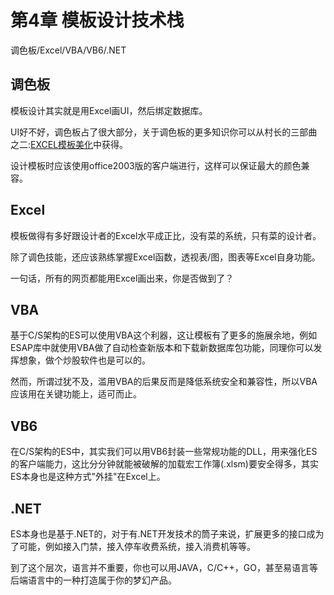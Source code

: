 # 第4章 模板设计技术栈

调色板/Excel/VBA/VB6/.NET

## 调色板
模板设计其实就是用Excel画UI，然后绑定数据库。

UI好不好，调色板占了很大部分，关于调色板的更多知识你可以从村长的三部曲之二:[EXCEL模板美化](http://ylin.wang/2013/02/23/es-2/)中获得。

设计模板时应该使用office2003版的客户端进行，这样可以保证最大的颜色兼容。

## Excel
模板做得有多好跟设计者的Excel水平成正比，没有菜的系统，只有菜的设计者。

除了调色技能，还应该熟练掌握Excel函数，透视表/图，图表等Excel自身功能。

一句话，所有的网页都能用Excel画出来，你是否做到了？

## VBA
基于C/S架构的ES可以使用VBA这个利器，这让模板有了更多的施展余地，例如ESAP库中就使用VBA做了自动检查新版本和下载新数据库包功能，同理你可以发挥想象，做个炒股软件也是可以的。

然而，所谓过犹不及，滥用VBA的后果反而是降低系统安全和兼容性，所以VBA应该用在关键功能上，适可而止。

## VB6
在C/S架构的ES中，其实我们可以用VB6封装一些常规功能的DLL，用来强化ES的客户端能力，这比分分钟就能被破解的加载宏工作簿(.xlsm)要安全得多，其实ES本身也是这种方式"外挂"在Excel上。

## .NET
ES本身也是基于.NET的，对于有.NET开发技术的筒子来说，扩展更多的接口成为了可能，例如接入门禁，接入停车收费系统，接入消费机等等。

到了这个层次，语言并不重要，你也可以用JAVA，C/C++，GO，甚至易语言等后端语言中的一种打造属于你的梦幻产品。